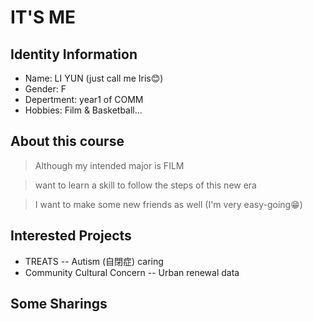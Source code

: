 # IT'S ME

## Identity Information
* Name: LI YUN (just call me Iris😊)
* Gender: F
* Depertment: year1 of COMM
* Hobbies: Film & Basketball...
## About this course
>  Although my intended major is FILM

>  want to learn a skill to follow the steps of this new era

>  I want to make some new friends as well (I'm very easy-going😁)
## Interested Projects
* TREATS -- Autism (自閉症) caring
* Community Cultural Concern -- Urban renewal data
## Some Sharings
